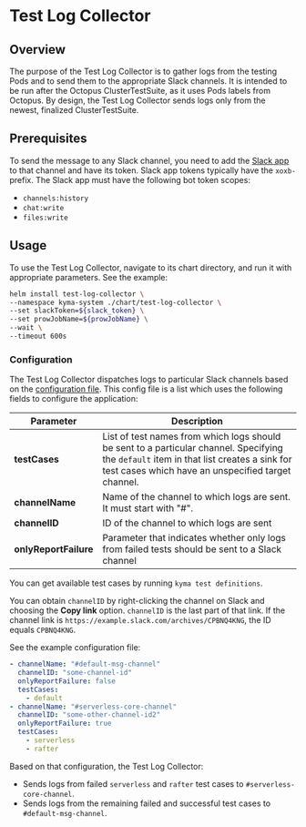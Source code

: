 # Test Log Collector

## Overview

The purpose of the Test Log Collector is to gather logs from the testing Pods and to send them to the appropriate Slack channels.
It is intended to be run after the Octopus ClusterTestSuite, as it uses Pods labels from Octopus. By design, the Test Log Collector sends logs only from the newest, finalized ClusterTestSuite.

## Prerequisites

To send the message to any Slack channel, you need to add the [Slack app](https://api.slack.com/start) to that channel and have its token. Slack app tokens typically have the `xoxb-` prefix. The Slack app must have the following bot token scopes:

- `channels:history`
- `chat:write`
- `files:write`

## Usage

To use the Test Log Collector, navigate to its chart directory, and run it with appropriate parameters. See the example:

```bash
helm install test-log-collector \
--namespace kyma-system ./chart/test-log-collector \
--set slackToken=${slack_token} \
--set prowJobName=${prowJobName} \
--wait \
--timeout 600s
```

### Configuration

The Test Log Collector dispatches logs to particular Slack channels based on the [configuration file](./chart/test-log-collector/files/config.yaml). This config file is a list which uses the following fields to configure the application:

| Parameter             | Description                                                                                                                                                                            |
| --------------------- | -------------------------------------------------------------------------------------------------------------------------------------------------------------------------------------- |
| **testCases**         | List of test names from which logs should be sent to a particular channel. Specifying the `default` item in that list creates a sink for test cases which have an unspecified target channel. |
| **channelName**       | Name of the channel to which logs are sent. It must start with "#".                                                                                                                   |
| **channelID**         | ID of the channel to which logs are sent                                                                                                                                              |
| **onlyReportFailure** | Parameter that indicates whether only logs from failed tests should be sent to a Slack channel                                                                                                         |

You can get available test cases by running `kyma test definitions`.

You can obtain `channelID` by right-clicking the channel on Slack and choosing the **Copy link** option. `channelID` is the last part of that link. If the channel link is `https://example.slack.com/archives/CPBNQ4KNG`, the ID equals `CPBNQ4KNG`.

See the example configuration file:

```yaml
- channelName: "#default-msg-channel"
  channelID: "some-channel-id"
  onlyReportFailure: false
  testCases:
    - default
- channelName: "#serverless-core-channel"
  channelID: "some-other-channel-id2"
  onlyReportFailure: true
  testCases:
    - serverless
    - rafter
```

Based on that configuration, the Test Log Collector:

- Sends logs from failed `serverless` and `rafter` test cases to `#serverless-core-channel`.
- Sends logs from the remaining failed and successful test cases to `#default-msg-channel`.
